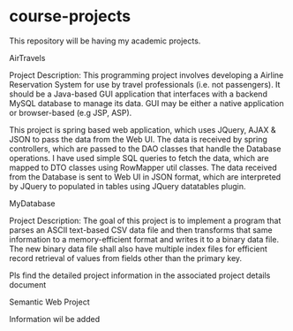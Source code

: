 # course-projects


This repository will be having my academic projects.


AirTravels
 


Project Description: 
This programming project involves developing a Airline Reservation System for use by travel professionals (i.e. not passengers). It should be a Java-based GUI application that interfaces with a backend MySQL database to manage its data. GUI may be either a native application or browser-based (e.g JSP, ASP).

This project is spring based web application, which uses JQuery, AJAX & JSON to pass the data from the Web UI. The data is received by spring controllers, which are passed to the DAO classes that handle the Database operations. I have used simple SQL queries to fetch the data, which are mapped to DTO classes using RowMapper util classes. The data received from the Database is sent to Web UI in JSON format, which are interpreted by JQuery to populated in tables using JQuery datatables plugin.


MyDatabase
 


Project Description: The goal of this project is to implement a program that parses an ASCII text-based CSV data file and then transforms that same information to a memory-efficient format and writes it to a binary data file. The new binary data file shall also have multiple index files for efficient record retrieval of values from fields other than the primary key. 

Pls find the detailed project information in the associated project details document


Semantic Web Project

Information wil be added


